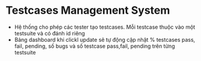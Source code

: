 # Testcases Management System

* Hệ thống cho phép các tester tạo testcases. Mỗi testcase thuộc vào một testsuite và có đánh id riêng
* Bảng dashboard khi clickl update sẽ tự động cập nhật % testcases pass, fail, pending, số  bugs và số testcase pass,fail, pending trên từng testsuite